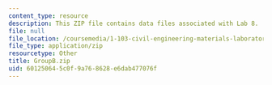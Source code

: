 ```yaml
---
content_type: resource
description: This ZIP file contains data files associated with Lab 8.
file: null
file_location: /coursemedia/1-103-civil-engineering-materials-laboratory-spring-2004/601250645c0f9a768628e6dab477076f_GroupB.zip
file_type: application/zip
resourcetype: Other
title: GroupB.zip
uid: 60125064-5c0f-9a76-8628-e6dab477076f
---
```

